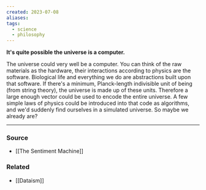 ```yaml
---
created: 2023-07-08
aliases: 
tags:
  - science
  - philosophy
---
```

**It's quite possible the universe is a computer.**

The universe could very well be a computer. You can think of the raw materials as the hardware, their interactions according to physics are the software. Biological life and everything we do are abstractions built upon that software. If there's a minimum, Planck-length indivisible unit of being (from string theory), the universe is made up of these units. Therefore a large enough vector could be used to encode the entire universe. A few simple laws of physics could be introduced into that code as algorithms, and we'd suddenly find ourselves in a simulated universe. So maybe we already are?

****
### Source
- [[The Sentiment Machine]]

### Related
- [[Dataism]]